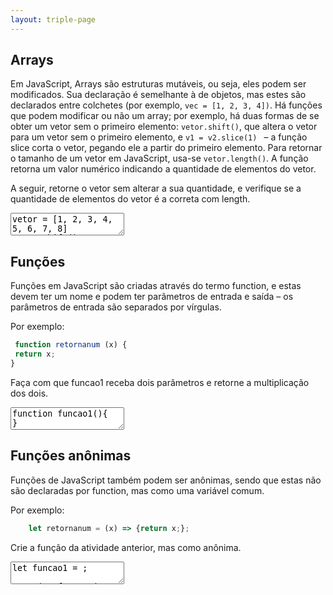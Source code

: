 ```yaml
---
layout: triple-page
---
```


## Arrays

Em JavaScript, Arrays são estruturas mutáveis, ou seja, eles podem ser modificados. Sua declaração é semelhante à de objetos, mas estes são declarados entre colchetes (por exemplo, `vec = [1, 2, 3, 4])`. Há funções que podem modificar ou não um array; por exemplo, há duas formas de se obter um vetor sem o primeiro elemento: `vetor.shift()`, que altera o vetor para um vetor sem o primeiro elemento, e `v1 = v2.slice(1) ` – a função slice corta o vetor, pegando ele a partir do primeiro elemento. Para retornar o tamanho de um vetor em JavaScript, usa-se `vetor.length()`. A função retorna um valor numérico indicando a quantidade de elementos do vetor.

A seguir, retorne o vetor sem alterar a sua quantidade, e verifique se a quantidade de elementos do vetor é a correta com length.

<textarea class="code">
vetor = [1, 2, 3, 4, 5, 6, 7, 8]
vetor.shift();
console.log(vetor);

teste(8, vetor.length);
</textarea>

## Funções

Funções em JavaScript são criadas através do termo function, e estas devem ter um nome e podem ter parâmetros de entrada e saída – os parâmetros de entrada são separados por vírgulas. 

Por exemplo: 

```javascript
 function retornanum (x) { 
 return x; 
}
```

Faça com que funcao1 receba dois parâmetros e retorne a multiplicação dos dois.

<textarea class="code">
function funcao1(){
}

teste(6, funcao1(3, 2));
teste(18, funcao1(6, 3));
</textarea>

## Funções anônimas

Funções de JavaScript também podem ser anônimas, sendo que estas não são declaradas por function, mas como uma variável comum.

Por exemplo:

```javascript
	let retornanum = (x) => {return x;};
```

Crie a função da atividade anterior, mas como anônima.

<textarea class="code">
let funcao1 = ;

teste(6, funcao1(3, 2));
teste(18, funcao1(6, 3));
</textarea>
